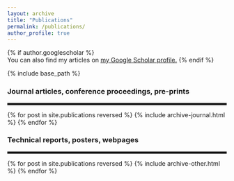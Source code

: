 ```yaml
---
layout: archive
title: "Publications"
permalink: /publications/
author_profile: true
---
```


{% if author.googlescholar %}     
  You can also find my articles on <u><a href="{{author.googlescholar}}">my Google Scholar profile</a>.</u>
{% endif %}

{% include base_path %}

<h3>Journal articles, conference proceedings, pre-prints</h3>
<hr style="border-width:2px; border-style:solid"/>
{% for post in site.publications reversed %}
  {% include archive-journal.html %}
{% endfor %}

<h3>Technical reports, posters, webpages</h3>
<hr style="border-width:2px; border-style:solid"/>
{% for post in site.publications reversed %}
  {% include archive-other.html %}
{% endfor %}
